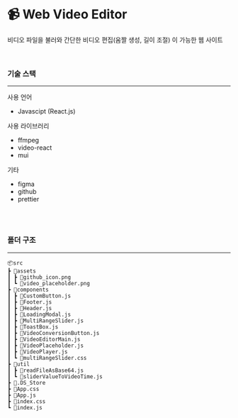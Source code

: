 # 📹 Web Video Editor

비디오 파일을 불러와 간단한 비디오 편집(움짤 생성, 길이 조절) 이 가능한 웹 사이트

<br/>

### 기술 스택

---

사용 언어

- Javascipt (React.js)

사용 라이브러리

- ffmpeg
- video-react
- mui

기타

- figma
- github
- prettier

<br/><br/>

### 폴더 구조

---

```
📦src
┣ 📂assets
┃ ┣ 📜github_icon.png
┃ ┗ 📜video_placeholder.png
┣ 📂components
┃ ┣ 📜CustomButton.js
┃ ┣ 📜Footer.js
┃ ┣ 📜Header.js
┃ ┣ 📜LoadingModal.js
┃ ┣ 📜MultiRangeSlider.js
┃ ┣ 📜ToastBox.js
┃ ┣ 📜VideoConversionButton.js
┃ ┣ 📜VideoEditorMain.js
┃ ┣ 📜VideoPlaceholder.js
┃ ┣ 📜VideoPlayer.js
┃ ┗ 📜multiRangeSlider.css
┣ 📂util
┃ ┣ 📜readFileAsBase64.js
┃ ┗ 📜sliderValueToVideoTime.js
┣ 📜.DS_Store
┣ 📜App.css
┣ 📜App.js
┣ 📜index.css
┗ 📜index.js
```
